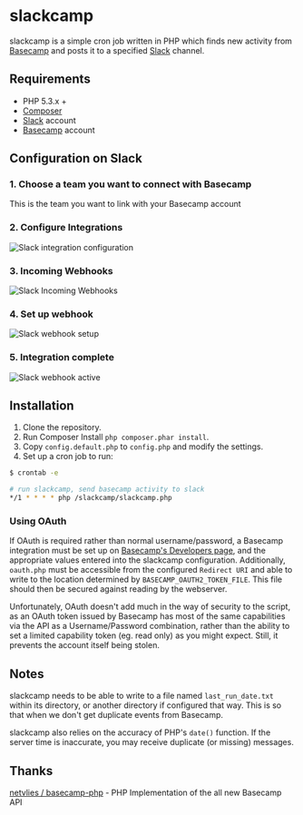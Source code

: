 # slackcamp
slackcamp is a simple cron job written in PHP which finds new activity from [Basecamp](http://basecamp.com) and posts it to a specified [Slack](http://slack.com) channel.

## Requirements
- PHP 5.3.x +
- [Composer](http://getcomposer.org)
- [Slack](http://slack.com) account
- [Basecamp](http://basecamp.com) account

## Configuration on Slack

### 1. Choose a team you want to connect with Basecamp
This is the team you want to link with your Basecamp account

### 2. Configure Integrations

![Slack integration configuration](http://plopster.blob.core.windows.net/slackcamp/slack_configure_integrations.png)

### 3. Incoming Webhooks

![Slack Incoming Webhooks](http://plopster.blob.core.windows.net/slackcamp/slack_webhooks.png)

### 4. Set up webhook

![Slack webhook setup](http://plopster.blob.core.windows.net/slackcamp/slack_webhook_setup.png?123)

### 5. Integration complete

![Slack webhook active](http://plopster.blob.core.windows.net/slackcamp/slack_integration_complete.png)

## Installation
1. Clone the repository.
2. Run Composer Install `php composer.phar install`.
3. Copy `config.default.php` to `config.php` and modify the settings.
4. Set up a cron job to run:

```bash
$ crontab -e

# run slackcamp, send basecamp activity to slack
*/1 * * * * php /slackcamp/slackcamp.php
```

### Using OAuth

If OAuth is required rather than normal username/password, a Basecamp integration must be set up on [Basecamp's Developers page](http://integrate.37signals.com), and the appropriate values entered into the slackcamp configuration.  Additionally, `oauth.php` must be accessible from the configured `Redirect URI` and able to write to the location determined by `BASECAMP_OAUTH2_TOKEN_FILE`.  This file should then be secured against reading by the webserver.

Unfortunately, OAuth doesn't add much in the way of security to the script, as an OAuth token issued by Basecamp has most of the same capabilities via the API as a Username/Password combination, rather than the ability to set a limited capability token (eg. read only) as you might expect.  Still, it prevents the account itself being stolen.

## Notes
slackcamp needs to be able to write to a file named `last_run_date.txt` within its directory, or another directory if configured that way. This is so that when we don't get duplicate events from Basecamp.

slackcamp also relies on the accuracy of PHP's `date()` function. If the server time is inaccurate, you may receive duplicate (or missing) messages.

## Thanks
[netvlies / basecamp-php](https://github.com/netvlies/basecamp-php) - PHP Implementation of the all new Basecamp API
